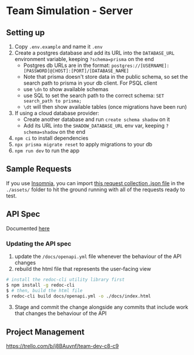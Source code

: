 # Team Simulation - Server

## Setting up

1. Copy `.env.example` and name it `.env`
2. Create a postgres database and add its URL into the `DATABASE_URL` environment variable, keeping `?schema=prisma` on the end
    - Postgres db URLs are in the format: `postgres://[USERNAME]:[PASSWORD]@[HOST]:[PORT]/[DATABASE_NAME]`
    - Note that prisma doesn't store data in the public schema, so set the  search path to prisma in your db client. For PSQL client
    - use `\dn` to show available schemas
    - use SQL to set the search path to the correct schema: `SET search_path to prisma;`
    - `\dt` will then show available tables (once migrations have been run)
3. If using a cloud database provider:
    - Create another database and run `create schema shadow` on it
    - Add its URL into the `SHADOW_DATABASE_URL` env var, keeping `?schema=shadow` on the end
4. `npm ci` to install dependencies
5. `npx prisma migrate reset` to apply migrations to your db
6. `npm run dev` to run the app

## Sample Requests

If you use [Insomnia](https://insomnia.rest/), you can import [this request collection .json file](./assets/insomnia_request_collection.json) in the `./assets/` folder to hit the ground running with all of the requests ready to test.

## API Spec

Documented [here](https://jubilant-disco-r44mv9y.pages.github.io/)

### Updating the API spec
1. update the `/docs/openapi.yml` file whenever the behaviour of the API changes
2. rebuild the html file that represents the user-facing view
```sh
# install the redoc-cli utility library first
$ npm install -g redoc-cli
$ # then, build the html file
$ redoc-cli build docs/openapi.yml -o ./docs/index.html
```
3. Stage and commit the change alongside any commits that include work that changes the behaviour of the API

## Project Management
https://trello.com/b/j8BAuvnf/team-dev-c8-c9
